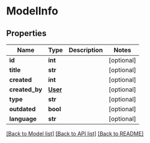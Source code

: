 # ModelInfo

## Properties
Name | Type | Description | Notes
------------ | ------------- | ------------- | -------------
**id** | **int** |  | [optional] 
**title** | **str** |  | [optional] 
**created** | **int** |  | [optional] 
**created_by** | [**User**](User.md) |  | [optional] 
**type** | **str** |  | [optional] 
**outdated** | **bool** |  | [optional] 
**language** | **str** |  | [optional] 

[[Back to Model list]](../README.md#documentation-for-models) [[Back to API list]](../README.md#documentation-for-api-endpoints) [[Back to README]](../README.md)


